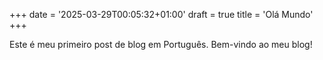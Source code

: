 +++
date = '2025-03-29T00:05:32+01:00'
draft = true
title = 'Olá Mundo'
+++

Este é meu primeiro post de blog em Português. Bem-vindo ao meu blog!
